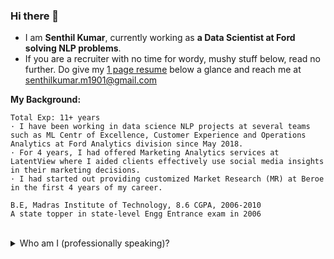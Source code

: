 ### Hi there 👋

<!--
**senthilkumarm1901/senthilkumarm1901** is a ✨ _special_ ✨ repository because its `README.md` (this file) appears on your GitHub profile.

Here are some ideas to get you started:

- 🔭 I’m currently working on ...
- 🌱 I’m currently learning ...
- 👯 I’m looking to collaborate on ...
- 🤔 I’m looking for help with ...
- 💬 Ask me about ...
- 📫 How to reach me: ...
- 😄 Pronouns: ...
- ⚡ Fun fact: ...
-->

- I am **Senthil Kumar**, currently working as **a Data Scientist at Ford solving NLP problems**. 
- If you are a recruiter with no time for wordy, mushy stuff below, read no further. Do give my [1 page resume](https://github.com/senthilkumarm1901/senthilkumarm1901/blob/main/Senthil_Kumar_Resume_21Aug21.pdf) below a glance and reach me at senthilkumar.m1901@gmail.com <br>

**My Background:**
```
Total Exp: 11+ years
· I have been working in data science NLP projects at several teams such as ML Centr of Excellence, Customer Experience and Operations Analytics at Ford Analytics division since May 2018. 
· For 4 years, I had offered Marketing Analytics services at LatentView where I aided clients effectively use social media insights in their marketing decisions.
· I had started out providing customized Market Research (MR) at Beroe in the first 4 years of my career. 
 
B.E, Madras Institute of Technology, 8.6 CGPA, 2006-2010
A state topper in state-level Engg Entrance exam in 2006
```

<br>

<details> <summary> Who am I (professionally speaking)? </summary>
  
Phew, 11+ years  does sound a lot. But wait, before you tag me "manager" material, I must confess I like being **hands-on** and have chosen roles to enhance my technical skills. 

<br>
  
**How did my journey start?** <br>
- Back in July 2010, I had started out providing customized Market Research (MR) in my first 4 years of my career. Simply put for coders a "no-code work". <br>
- This first job, right after my engineering undergraduation, had taught me the importance of tough-to-learn skills of communication - written, one-on-one, cold-calling, team presentations and many more. I am glad I started out there for it sowed the seeds in me to crave the learning for softer-but-tougher skills in corporate world <br>

 
**An NLP Fanboy since 2014** <br>

Since 2014, I have been in the field of Data Science, and the romance has not died down yet :). Largely because of the ever-interesting NLP opportunities that landed my way.

<br>
  
  
  
**What is my motto?** <br>
 
  - To keep **upskilling my technical knowledge**. Miles to go before I sleep <br> 
  - To stand on the shoulders of the giants of open source and leverage on their work. In other words, be **applied practitioner** first, and not try to reinvent the wheel unless it has some learning/business benefit <br>
  - To bring the best collaborative, transparent, humble self in my interactions with colleagues - so that trust is enabled, long-term partnerships are forged and great results are achieved <br>
  - To imbibe & exhibit good consulting and business communication practices in all my interactions 
  
</details>

  





